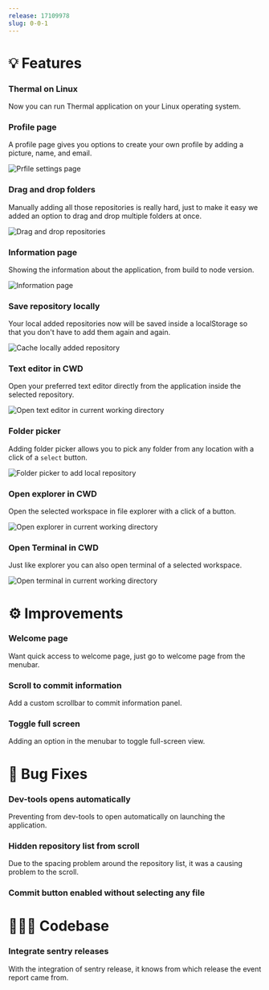 ```yaml
---
release: 17109978
slug: 0-0-1
---
```


# 💡 Features

### Thermal on Linux

Now you can run Thermal application on your Linux operating system.

### Profile page

A profile page gives you options to create your own profile by adding a picture, name, and email.

![Prfile settings page](./images/profile-settings.png)

### Drag and drop folders

Manually adding all those repositories is really hard, just to make it easy we added an option to drag and drop multiple folders at once.

![Drag and drop repositories](./images/drag-and-drop-repo.gif)

### Information page

Showing the information about the application, from build to node version.

![Information page](./images/information-page.png)

### Save repository locally

Your local added repositories now will be saved inside a localStorage so that you don't have to add them again and again.

![Cache locally added repository](./images/cache-local-added-repository.gif)

### Text editor in CWD

Open your preferred text editor directly from the application inside the selected repository.

![Open text editor in current working directory](./images/text-editor-in-cwd.gif)

### Folder picker

Adding folder picker allows you to pick any folder from any location with a click of a `select` button.

![Folder picker to add local repository](./images/folder-picker-to-add-repo.png)

### Open explorer in CWD

Open the selected workspace in file explorer with a click of a button.

![Open explorer in current working directory](./images/explorer-in-cwd.gif)

### Open Terminal in CWD

Just like explorer you can also open terminal of a selected workspace.

![Open terminal in current working directory](./images/terminal-in-cwd.gif)

# ⚙ Improvements

### Welcome page

Want quick access to welcome page, just go to welcome page from the menubar.

### Scroll to commit information

Add a custom scrollbar to commit information panel.

### Toggle full screen

Adding an option in the menubar to toggle full-screen view.

# 🐞 Bug Fixes

### Dev-tools opens automatically

Preventing from dev-tools to open automatically on launching the application.

### Hidden repository list from scroll

Due to the spacing problem around the repository list, it was a causing problem to the scroll.

### Commit button enabled without selecting any file

# 👨🏻‍💻 Codebase

### Integrate sentry releases

With the integration of sentry release, it knows from which release the event report came from.
